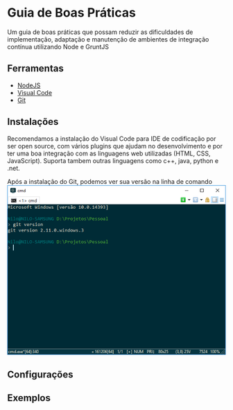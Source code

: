 # Guia de Boas Práticas
Um guia de boas práticas que possam reduzir as dificuldades de implementação, adaptação e manutenção de ambientes de integração contínua utilizando Node e GruntJS

## Ferramentas
* [NodeJS](https://nodejs.org/en/download/)
* [Visual Code](https://code.visualstudio.com/Download)
* [Git](https://git-scm.com/downloads)

## Instalações
Recomendamos a instalação do Visual Code para IDE de codificação por ser open source, com vários plugins que ajudam no desenvolvimento e por ter uma boa integração com as linguagens web utilizadas (HTML, CSS, JavaScript). Suporta tambem outras linguagens como c++, java, python e .net.

Após a instalação do Git, podemos ver sua versão na linha de comando
![Versão do Git](/img/VersaoGit.png)

## Configurações

## Exemplos
